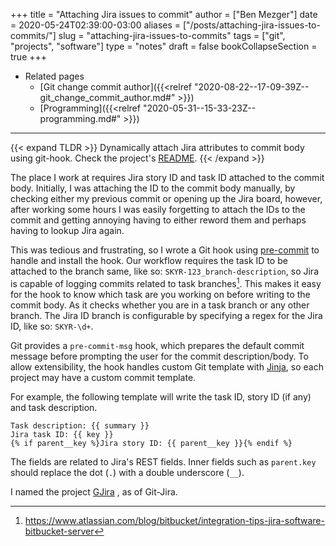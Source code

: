 +++
title = "Attaching Jira issues to commit"
author = ["Ben Mezger"]
date = 2020-05-24T02:39:00-03:00
aliases = ["/posts/attaching-jira-issues-to-commits/"]
slug = "attaching-jira-issues-to-commits"
tags = ["git", "projects", "software"]
type = "notes"
draft = false
bookCollapseSection = true
+++

-   Related pages
    -   [Git change commit author]({{<relref "2020-08-22--17-09-39Z--git_change_commit_author.md#" >}})
    -   [Programming]({{<relref "2020-05-31--15-33-23Z--programming.md#" >}})

---

{{< expand TLDR >}}
Dynamically attach Jira attributes to commit body using git-hook.
Check the project's [README](https://github.com/benmezger/gjira/).
{{< /expand >}}

The place I work at requires Jira story ID and task ID attached to the commit
body. Initially, I was attaching the ID to the commit body manually, by checking
either my previous commit or opening up the Jira board, however, after working
some hours I was easily forgetting to attach the IDs to the commit and getting
annoying having to either reword them and perhaps having to lookup Jira again.

This was tedious and frustrating, so I wrote a Git hook using [pre-commit](https://pre-commit.com) to
handle and install the hook. Our workflow requires the task ID to be attached to
the branch same, like so: `SKYR-123_branch-description`, so Jira is capable of
logging commits related to task branches[^fn:1].
This makes it easy for the hook to know which task are you working on before
writing to the commit body. As it checks whether you are in a task branch or any
other branch. The Jira ID branch is configurable by specifying a regex for the
Jira ID, like so: `SKYR-\d+`.

Git provides a `pre-commit-msg` hook, which prepares the default commit message
before prompting the user for the commit description/body. To allow
extensibility, the hook handles custom Git template with [Jinja](https://jinja.palletsprojects.com/en/2.11.x/templates/), so each project
may have a custom commit template.

For example, the following template will write the task ID, story ID (if any)
and task description.

```text
Task description: {{ summary }}
Jira task ID: {{ key }}
{% if parent__key %}Jira story ID: {{ parent__key }}{% endif %}
```

The fields are related to Jira's REST fields. Inner fields such as `parent.key`
should replace the dot (`.`) with a double underscore (`__`).

I named the project [GJira](https://github.com/benmezger/gjira/) , as of Git-Jira.

[^fn:1]: <https://www.atlassian.com/blog/bitbucket/integration-tips-jira-software-bitbucket-server>
